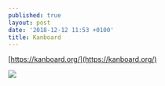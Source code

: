 ```yaml
---
published: true
layout: post
date: '2018-12-12 11:53 +0100'
title: Kanboard
---
```

[https://kanboard.org/](https://kanboard.org/)

![](https://kanboard.org/assets/img/board.png)
